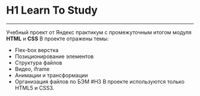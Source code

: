 # H1 Learn To Study
--------------------
Учебный проект от Яндекс практикум с промежуточным итогом модуля **HTML** и **CSS**
В проекте отражены темы:
* Flex-box верстка
* Позиционирование элементов
* Структура файлов
* Видео, iframe
* Анимации и трансформации
* Организация файлов по БЭМ
#H3 В проекте используются только HTML5 и CSS3.
